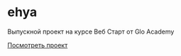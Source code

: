 # ehya
Выпускной проект на курсе Веб Старт от Glo Academy

[Посмотреть проект](https://evoe.dev/projects/ehya)
